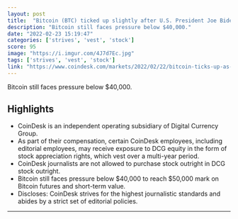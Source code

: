 ```yaml
---
layout: post
title:  "Bitcoin (BTC) ticked up slightly after U.S. President Joe Biden announced new sanctions against Russia."
description: "Bitcoin still faces pressure below $40,000."
date: "2022-02-23 15:19:47"
categories: ['strives', 'vest', 'stock']
score: 95
image: "https://i.imgur.com/4J7d7Ec.jpg"
tags: ['strives', 'vest', 'stock']
link: "https://www.coindesk.com/markets/2022/02/22/bitcoin-ticks-up-as-biden-announces-new-russia-sanctions/?fbclid=IwAR1KzlLD8kpyOc_QJP7HtmU3F-q4xclCFo08ZBF1hQn91iuifLUU-t9zaco"
---
```


Bitcoin still faces pressure below $40,000.

## Highlights

- CoinDesk is an independent operating subsidiary of Digital Currency Group.
- As part of their compensation, certain CoinDesk employees, including editorial employees, may receive exposure to DCG equity in the form of stock appreciation rights, which vest over a multi-year period.
- CoinDesk journalists are not allowed to purchase stock outright in DCG stock outright.
- Bitcoin still faces pressure below $40,000 to reach $50,000 mark on Bitcoin futures and short-term value.
- Discloses: CoinDesk strives for the highest journalistic standards and abides by a strict set of editorial policies.

---
